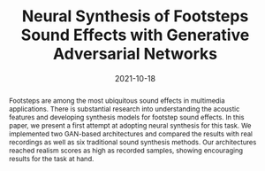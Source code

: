 ---
layout        : default-publication
title         : "Neural Synthesis of Footsteps Sound Effects with Generative Adversarial Networks"
collection    : publications
permalink     : /publications/2021-10-18-comunita2021hifiwavegan

abstract      : "Footsteps are among the most ubiquitous sound effects in multimedia applications. There is substantial research into understanding the acoustic features and developing synthesis models for footstep sound effects. In this paper, we present a first attempt at adopting neural synthesis for this task. We implemented two GAN-based architectures and compared the results with real recordings as well as six traditional sound synthesis methods. Our architectures reached realism scores as high as recorded samples, showing encouraging results for the task at hand."

date          : 2021-10-18
venue         : 'arXiv preprint arXiv:2110.09605'
paperurl      : '/files/comunita2021hifiwavegan-paper.pdf'
image         : '/files/comunita2021hifiwavegan-image.png'
imagewidth    : 80.0
poster        : 
presentation  : 
code          : 
codename      : 
data          : 
dataname      : 
webpage       : 'https://mcomunita.github.io/hifi-wavegan-footsteps_page/'
webpagename   : 'Supplementary Material'
categories    : 
citation      : 'Comunità, M., Phan, H., Reiss, Joshua D. <b>"Neural Synthesis of Footsteps Sound Effects with Generative Adversarial Networks"</b> - <i>arXiv preprint arXiv:2110.09605</i>'
author_profile: true
---